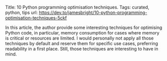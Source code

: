 Title: 10 Python programming optimisation techniques.
Tags: curated, python, tips
url: https://dev.to/jamesbright/10-python-programming-optimisation-techniques-5ckf

In this article, the author provide some interesting techniques for optimising Python code, in particular, memory consumption for cases where memory is critical or resources are limited. I would personally not apply all those techniques by default and reserve them for specific use cases, preferring readability in a first place. Still, those techniques are interesting to have in mind.
